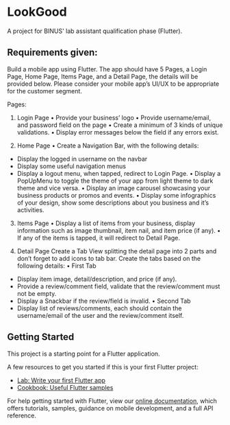 # LookGood

A project for BINUS' lab assistant qualification phase (Flutter).

## Requirements given:
Build a mobile app using Flutter. The app should have 5 Pages, a Login Page, Home Page, Items Page, and a Detail Page, the details will be provided below. Please consider your mobile app’s UI/UX to be appropriate for the customer segment.

Pages:
1.	Login Page
•	Provide your business’ logo
•	Provide username/email, and password field on the page 
•	Create a minimum of 3 kinds of unique validations. 
•	Display error messages below the field if any errors exist.

2.	Home Page
•	Create a Navigation Bar, with the following details:
-	Display the logged in username on the navbar
-	Display some useful navigation menus
-	Display a logout menu, when tapped, redirect to Login Page.
•	Display a PopUpMenu to toggle the theme of your app from light theme to dark theme and vice versa.
•	Display an image carousel showcasing your business products or promos and events.
•	Display some infographics of your design, show some descriptions about you business and it’s activities.

3.	Items Page
•	Display a list of items from your business, display information such as image thumbnail, item nail, and item price (if any).
•	If any of the items is tapped, it will redirect to Detail Page.

4.	Detail Page
Create a Tab View splitting the detail page into 2 parts and don’t forget to add icons to tab bar. Create the tabs based on the following details:
•	First Tab
-	Display item image, detail/description, and price (if any).
-	Provide a review/comment field, validate that the review/comment must not be empty.
-	Display a Snackbar if the review/field is invalid.
•	Second Tab
-	Display list of reviews/comments, each should contain the username/email of the user and the review/comment itself.


## Getting Started

This project is a starting point for a Flutter application.

A few resources to get you started if this is your first Flutter project:

- [Lab: Write your first Flutter app](https://flutter.dev/docs/get-started/codelab)
- [Cookbook: Useful Flutter samples](https://flutter.dev/docs/cookbook)

For help getting started with Flutter, view our
[online documentation](https://flutter.dev/docs), which offers tutorials,
samples, guidance on mobile development, and a full API reference.
